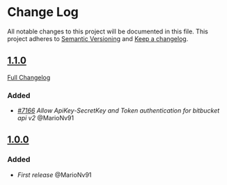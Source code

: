 # Change Log
All notable changes to this project will be documented in this file.
This project adheres to [Semantic Versioning](http://semver.org/) and [Keep a changelog](https://github.com/olivierlacan/keep-a-changelog).

## [1.1.0](https://github.com/idealista/terraform-provider-bitbucket/tree/1.1.0)
[Full Changelog](https://github.com/idealista/terraform-provider-bitbucket/compare/1.0.0...1.1.0)
### Added
- *[#7166](https://github.com/idealista/terraform-provider-bitbucket/commit/7fb571c5eedd1e7869f8495bb001069296e0d8bc) Allow ApiKey-SecretKey and Token authentication for bitbucket api v2* @MarioNv91

## [1.0.0](https://github.com/idealista/terraform-provider-bitbucket/tree/1.0.0)
### Added
- *First release* @MarioNv91
